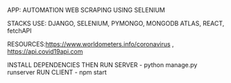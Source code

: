 APP: AUTOMATION WEB SCRAPING USING SELENIUM

STACKS USE: DJANGO, SELENIUM, PYMONGO, MONGODB ATLAS, REACT, fetchAPI

RESOURCES:https://www.worldometers.info/coronavirus , https://api.covid19api.com

INSTALL DEPENDENCIES THEN
RUN SERVER - python manage.py runserver
RUN CLIENT - npm start